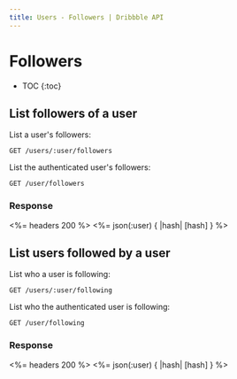 ```yaml
---
title: Users - Followers | Dribbble API
---
```


# Followers

* TOC
{:toc}

## List followers of a user

List a user's followers:

    GET /users/:user/followers

List the authenticated user's followers:

    GET /user/followers

### Response

<%= headers 200 %>
<%= json(:user) { |hash| [hash] } %>

## List users followed by a user

List who a user is following:

    GET /users/:user/following

List who the authenticated user is following:

    GET /user/following

### Response

<%= headers 200 %>
<%= json(:user) { |hash| [hash] } %>

